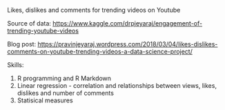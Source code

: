 Likes, dislikes and comments for trending videos on Youtube

Source of data:
https://www.kaggle.com/drpjeyaraj/engagement-of-trending-youtube-videos

Blog post:
https://pravinjeyaraj.wordpress.com/2018/03/04/likes-dislikes-comments-on-youtube-trending-videos-a-data-science-project/

Skills:
1. R programming and R Markdown
2. Linear regression - correlation and relationships between views, likes, dislikes and number of comments
3. Statisical measures
